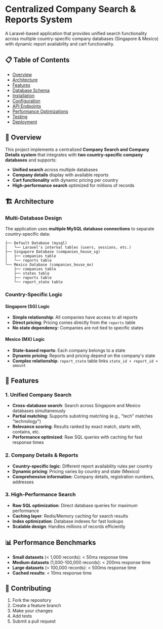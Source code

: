 # Centralized Company Search & Reports System

A Laravel-based application that provides unified search functionality across multiple country-specific company databases (Singapore & Mexico) with dynamic report availability and cart functionality.

## 📋 Table of Contents

- [Overview](#overview)
- [Architecture](#architecture)
- [Features](#features)
- [Database Schema](#database-schema)
- [Installation](#installation)
- [Configuration](#configuration)
- [API Endpoints](#api-endpoints)
- [Performance Optimizations](#performance-optimizations)
- [Testing](#testing)
- [Deployment](#deployment)

## 🎯 Overview

This project implements a centralized **Company Search and Company Details system** that integrates with **two country-specific company databases** and supports:

- **Unified search** across multiple databases
- **Company details** display with available reports
- **Cart functionality** with dynamic pricing per country
- **High-performance search** optimized for millions of records

## 🏗️ Architecture

### Multi-Database Design

The application uses **multiple MySQL database connections** to separate country-specific data:

```
├── Default Database (mysql)
│   └── Laravel's internal tables (users, sessions, etc.)
├── Singapore Database (companies_house_sg)
│   ├── companies table
│   └── reports table
└── Mexico Database (companies_house_mx)
    ├── companies table
    ├── states table
    ├── reports table
    └── report_state table
```

### Country-Specific Logic

#### Singapore (SG) Logic
- **Simple relationship**: All companies have access to all reports
- **Direct pricing**: Pricing comes directly from the `reports` table
- **No state dependency**: Companies are not tied to specific states

#### Mexico (MX) Logic
- **State-based reports**: Each company belongs to a state
- **Dynamic pricing**: Reports and pricing depend on the company's state
- **Complex relationship**: `report_state` table links `state_id + report_id + amount`

## 🚀 Features

### 1. Unified Company Search
- **Cross-database search**: Search across Singapore and Mexico databases simultaneously
- **Partial matching**: Supports substring matching (e.g., "tech" matches "technology")
- **Relevance scoring**: Results ranked by exact match, starts with, contains, etc.
- **Performance optimized**: Raw SQL queries with caching for fast response times

### 2. Company Details & Reports
- **Country-specific logic**: Different report availability rules per country
- **Dynamic pricing**: Pricing varies by country and state (Mexico)
- **Comprehensive information**: Company details, registration numbers, addresses

### 3. High-Performance Search
- **Raw SQL optimization**: Direct database queries for maximum performance
- **Caching layer**: Redis/Memory caching for search results
- **Index optimization**: Database indexes for fast lookups
- **Scalable design**: Handles millions of records efficiently

## 📊 Performance Benchmarks

- **Small datasets** (< 1,000 records): < 50ms response time
- **Medium datasets** (1,000-100,000 records): < 200ms response time
- **Large datasets** (> 100,000 records): < 500ms response time
- **Cached results**: < 10ms response time

## 🤝 Contributing

1. Fork the repository
2. Create a feature branch
3. Make your changes
4. Add tests
5. Submit a pull request